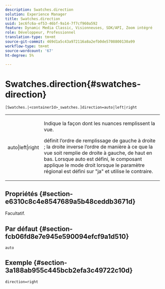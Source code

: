 ```yaml
---
description: Swatches.direction
solution: Experience Manager
title: Swatches.direction
uuid: 1ec6fc6a-ef53-46bf-9a14-7f7cf960a592
feature: Dynamic Media Classic, Visionneuses, SDK/API, Zoom intégré
role: Développeur, Professionnel
translation-type: tm+mt
source-git-commit: 469d1a5c43a972116a8a2efb0de5708800130a99
workflow-type: tm+mt
source-wordcount: '67'
ht-degree: 5%

---
```



# Swatches.direction{#swatches-direction}

`[Swatches.|<containerId>_swatches.]direction=auto|left|right`

<table id="table_8DA8AC17A6FB4EC09DC9384B812D841C"> 
 <tbody> 
  <tr> 
   <td colname="col1"> <p> <span class="codeph"> auto|left|right  </span> </p> </td> 
   <td colname="col2"> <p> Indique la façon dont les nuances remplissent la vue. </p> <p> <span class="codeph">  </span> définit l’ordre de remplissage de gauche à droite ;  <span class="codeph"> la droite  </span> inverse l’ordre de manière à ce que la vue soit remplie de droite à gauche, de haut en bas. Lorsque <span class="codeph"> auto </span> est défini, le composant applique le mode droit lorsque le paramètre régional est défini sur <span class="codeph"> "ja" </span> et utilise le contraire. </p> </td> 
  </tr> 
 </tbody> 
</table>

## Propriétés {#section-e6310c8c4e8547689a5b48ceddb3671d}

Facultatif.

## Par défaut {#section-fcb06fd8e7e945e590094efcf9a1d510}

`auto`

## Exemple {#section-3a188ab955c445bcb2efa3c49722c10d}

`direction=right`
